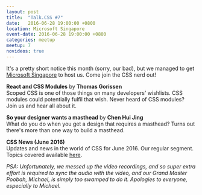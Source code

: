 ```yaml
---
layout: post
title:  "Talk.CSS #7"
date:   2016-06-28 19:00:00 +0800
location: Microsoft Singapore
event-date: 2016-06-28 19:00:00 +0800
categories: meetup
meetup: 7
novideos: true
---
```

It's a pretty short notice this month (sorry, our bad), but we managed to get [Microsoft Singapore](https://www.google.com.sg/maps/place/Microsoft+Operations/@1.281675,103.8518118,18z/data=!4m18!1m12!4m11!1m3!2m2!1d103.8524394!2d1.2823952!1m6!1m2!1s0x31da190ef72075ef:0x1108ee8915a8eacc!2smicrosoft+singapore!2m2!1d103.852437!2d1.282387!3m4!1s0x31da190ef72075ef:0x1108ee8915a8eacc!8m2!3d1.282387!4d103.852437) to host us. Come join the CSS nerd out! 

**React and CSS Modules** by **Thomas Gorissen**  
Scoped CSS is one of those things on many developers' wishlists. CSS modules could potentially fulfil that wish. Never heard of CSS modules? Join us and hear all about it.

**So your designer wants a masthead** by **Chen Hui Jing**  
What do you do when you get a design that requires a masthead? Turns out there's more than one way to build a masthead.

**CSS News (June 2016)**  
Updates and news in the world of CSS for June 2016. Our regular segment. Topics covered available [here](https://github.com/SingaporeCSS/slides/blob/gh-pages/notes/talk-7.md).

*PSA: Unfortunately, we messed up the video recordings, and so super extra effort is required to sync the audio with the video, and our Grand Master Poobah, Michael, is simply too swamped to do it. Apologies to everyone, especially to Michael.*
